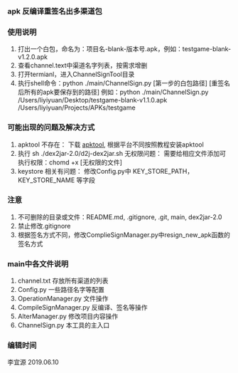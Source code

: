 ### apk 反编译重签名出多渠道包

### 使用说明
1. 打出一个白包，命名为：项目名-blank-版本号.apk，例如：testgame-blank-v1.2.0.apk
2. 查看channel.text中渠道名字列表，按需求增删
3. 打开termianl，进入ChannelSignTool目录
4. 执行shell命令：python ./main/ChannelSign.py [第一步的白包路径] [重签名后所有的apk要保存到的路径]
   例如：python ./main/ChannelSign.py /Users/liyiyuan/Desktop/testgame-blank-v1.1.0.apk /Users/liyiyuan/Projects/APKs/testgame

### 可能出现的问题及解决方式
1. apktool 不存在：
	下载 [apktool](https://ibotpeaches.github.io/Apktool/install/), 根据平台不同按照教程安装apktool
2. 执行 sh ./dex2jar-2.0/d2j-dex2jar.sh 无权限问题：
	需要给相应文件添加可执行权限：chomd +x [无权限的文件]
3. keystore 相关有问题：
	修改Config.py中 KEY_STORE_PATH，KEY_STORE_NAME 等字段

### 注意
1. 不可删除的目录或文件：README.md, .gitignore, .git, main, dex2jar-2.0
2. 禁止修改.gitignore
3. 根据签名方式不同，修改ComplieSignManager.py中resign_new_apk函数的签名方式

### main中各文件说明
1. channel.txt 存放所有渠道的列表
2. Config.py 一些路径名字等配置
3. OperationManager.py 文件操作
4. CompileSignManager.py 反编译、签名等操作
5. AlterManager.py 修改项目内容操作
6. ChannelSign.py 本工具的主入口 

### 编辑时间
李宜源 2019.06.10